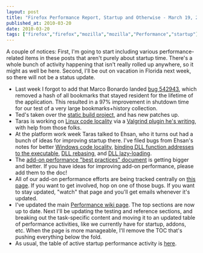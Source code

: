 ```yaml
---
layout: post
title: "Firefox Performance Report, Startup and Otherwise - March 19, 2010"
published_at: 2010-03-20
date: 2010-03-20
tags: ["firefox","firefox","mozilla","mozilla","Performance","startup"]
---
```


A couple of notices: First, I'm going to start including various performance-related items in these  posts that aren't purely about startup time. There's a whole bunch of activity happening that isn't really rolled up anywhere, so it might as well be here. Second, I'll be out on vacation in Florida next week, so there will not be a status update.

*   Last week I forgot to add that Marco Bonardo landed [bug 542943](https://bugzilla.mozilla.org/show_bug.cgi?id=542943), which removed a hash of all bookmarks that stayed resident for the lifetime of the application. This resulted in a 97% improvement in shutdown time for our test of a very large bookmarks+history collection.
*   Ted's taken over the [static build project](https://bugzilla.mozilla.org/show_bug.cgi?id=525013), and has new patches up.
*   Taras is working on [Linux code locality](https://bugzilla.mozilla.org/show_bug.cgi?id=531406) via a [Valgrind plugin he's writing](https://bugzilla.mozilla.org/show_bug.cgi?id=549749), with help from those folks.
*   At the platform work week Taras talked to Ehsan, who it turns out had a bunch of ideas for improving startup there. I've filed bugs from Ehsan's notes for better [Windows code locality](https://bugzilla.mozilla.org/show_bug.cgi?id=553721), [binding DLL function addresses to the executable](https://bugzilla.mozilla.org/show_bug.cgi?id=553723), [DLL rebasing](https://bugzilla.mozilla.org/show_bug.cgi?id=553725), and [DLL lazy-loading](https://bugzilla.mozilla.org/show_bug.cgi?id=553727).
*   The [add-on performance "best practices" document](https://wiki.mozilla.org/Performance/Addons/BestPractices) is getting bigger and better. If you have ideas for improving add-on performance, please add them to the doc!
*   All of our add-on performance efforts are being tracked centrally on [this page](https://wiki.mozilla.org/Performance/Addons). If you want to get involved, hop on one of those bugs. If you want to stay updated, "watch" that page and you'll get emails whenever it's updated.
*   I've updated the main [Performance wiki page](https://wiki.mozilla.org/Performance). The top sections are now up to date. Next I'll be updating the testing and reference sections, and breaking out the task-specific content and moving it to an updated table of performance activities, like we currently have for startup, addons, etc. When the page is more manageable, I'll remove the TOC that's pushing everything below the fold.
*   As usual, the table of active startup performance activity is [here](https://wiki.mozilla.org/Firefox/Projects/Startup_Time_Improvements).